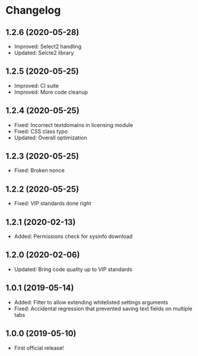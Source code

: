 # Changelog

## 1.2.6 (2020-05-28)

* Improved: Select2 handling
* Updated: Selcte2 library

## 1.2.5 (2020-05-25)

* Improved: CI suite
* Improved: More code cleanup

## 1.2.4 (2020-05-25)

* Fixed: Incorrect textdomains in licensing module
* Fixed: CSS class typo
* Updated: Overall optimization

## 1.2.3 (2020-05-25)

* Fixed: Broken nonce

## 1.2.2 (2020-05-25)

* Fixed: VIP standards done right

## 1.2.1 (2020-02-13)

* Added: Permissions check for sysinfo download

## 1.2.0 (2020-02-06)

* Updated: Bring code quality up to VIP standards

## 1.0.1 (2019-05-14)

* Added: Filter to allow extending whitelisted settings arguments
* Fixed: Accidental regression that prevented saving text fields on multiple tabs

## 1.0.0 (2019-05-10)

* First official release!

